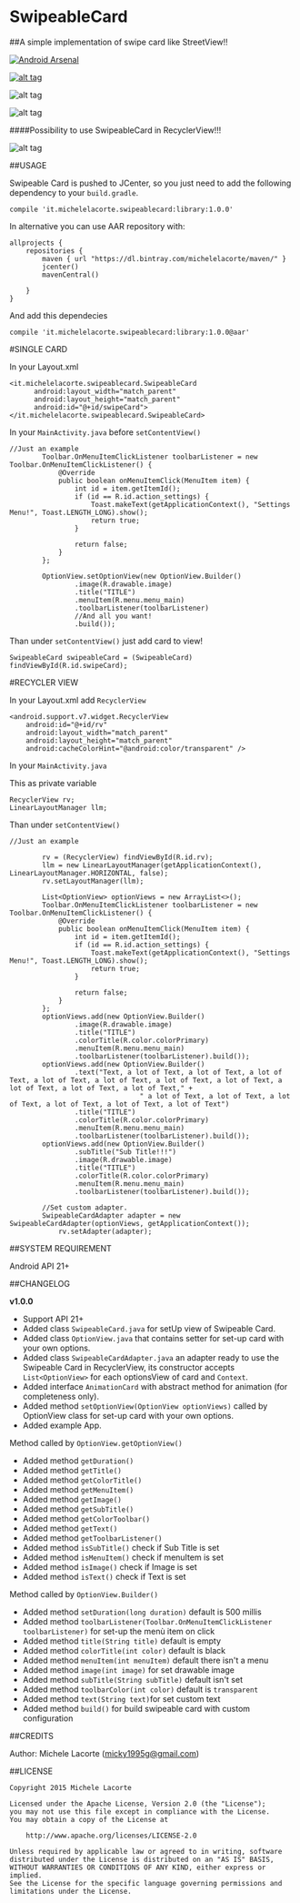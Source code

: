 # SwipeableCard
##A simple implementation of swipe card like StreetView!!

[![Android Arsenal](https://img.shields.io/badge/Android%20Arsenal-SwipeableCard-green.svg?style=true)](https://android-arsenal.com/details/1/2880)

[![alt tag](http://www.android-gems.com/badge/michelelacorte/SwipeableCard.svg)](http://www.android-gems.com/lib/michelelacorte/SwipeableCard?lib_id=753)

![alt tag](http://i.giphy.com/26tP83JrpN9mpN5wA.gif)

![alt tag](http://i.giphy.com/d2Za0uOe8fPYa38Q.gif)

####Possibility to use SwipeableCard in RecyclerView!!!

![alt tag](http://i.giphy.com/3o8doQxv28CVTGdM6Q.gif)


##USAGE

Swipeable Card is pushed to JCenter, so you just need to add the following dependency to your `build.gradle`.
```
compile 'it.michelelacorte.swipeablecard:library:1.0.0'
```

In alternative you can use AAR repository with:

```
allprojects {
    repositories {
        maven { url "https://dl.bintray.com/michelelacorte/maven/" }
        jcenter()
        mavenCentral()

    }
}
```

And add this dependecies

```
compile 'it.michelelacorte.swipeablecard:library:1.0.0@aar'
```

#SINGLE CARD

In your Layout.xml

```
<it.michelelacorte.swipeablecard.SwipeableCard
      android:layout_width="match_parent"
      android:layout_height="match_parent"
      android:id="@+id/swipeCard">
</it.michelelacorte.swipeablecard.SwipeableCard>
```

In your `MainActivity.java` before `setContentView()`

```
//Just an example
        Toolbar.OnMenuItemClickListener toolbarListener = new Toolbar.OnMenuItemClickListener() {
            @Override
            public boolean onMenuItemClick(MenuItem item) {
                int id = item.getItemId();
                if (id == R.id.action_settings) {
                    Toast.makeText(getApplicationContext(), "Settings Menu!", Toast.LENGTH_LONG).show();
                    return true;
                }

                return false;
            }
        };

        OptionView.setOptionView(new OptionView.Builder()
                .image(R.drawable.image)
                .title("TITLE")
                .menuItem(R.menu.menu_main)
                .toolbarListener(toolbarListener)
                //And all you want!
                .build());
```
Than under `setContentView()` just add card to view!

```
SwipeableCard swipeableCard = (SwipeableCard) findViewById(R.id.swipeCard);
```

#RECYCLER VIEW

In your Layout.xml add `RecyclerView`

```
<android.support.v7.widget.RecyclerView
    android:id="@+id/rv"
    android:layout_width="match_parent"
    android:layout_height="match_parent"
    android:cacheColorHint="@android:color/transparent" />
```

In your `MainActivity.java`

This as private variable

```
RecyclerView rv;
LinearLayoutManager llm;
```

Than under `setContentView()`

```
//Just an example

        rv = (RecyclerView) findViewById(R.id.rv);
        llm = new LinearLayoutManager(getApplicationContext(), LinearLayoutManager.HORIZONTAL, false);
        rv.setLayoutManager(llm);

        List<OptionView> optionViews = new ArrayList<>();
        Toolbar.OnMenuItemClickListener toolbarListener = new Toolbar.OnMenuItemClickListener() {
            @Override
            public boolean onMenuItemClick(MenuItem item) {
                int id = item.getItemId();
                if (id == R.id.action_settings) {
                    Toast.makeText(getApplicationContext(), "Settings Menu!", Toast.LENGTH_LONG).show();
                    return true;
                }

                return false;
            }
        };
        optionViews.add(new OptionView.Builder()
                .image(R.drawable.image)
                .title("TITLE")
                .colorTitle(R.color.colorPrimary)
                .menuItem(R.menu.menu_main)
                .toolbarListener(toolbarListener).build());
        optionViews.add(new OptionView.Builder()
                .text("Text, a lot of Text, a lot of Text, a lot of Text, a lot of Text, a lot of Text, a lot of Text, a lot of Text, a lot of Text, a lot of Text, a lot of Text," +
                                " a lot of Text, a lot of Text, a lot of Text, a lot of Text, a lot of Text, a lot of Text")
                .title("TITLE")
                .colorTitle(R.color.colorPrimary)
                .menuItem(R.menu.menu_main)
                .toolbarListener(toolbarListener).build());
        optionViews.add(new OptionView.Builder()
                .subTitle("Sub Title!!!")
                .image(R.drawable.image)
                .title("TITLE")
                .colorTitle(R.color.colorPrimary)
                .menuItem(R.menu.menu_main)
                .toolbarListener(toolbarListener).build());

        //Set custom adapter.
        SwipeableCardAdapter adapter = new SwipeableCardAdapter(optionViews, getApplicationContext());
            rv.setAdapter(adapter);
```

##SYSTEM REQUIREMENT

Android API 21+

##CHANGELOG

**v1.0.0**
- Support API 21+
- Added class `SwipeableCard.java` for setUp view of Swipeable Card.
- Added class `OptionView.java` that contains setter for set-up card with your own options.
- Added class `SwipeableCardAdapter.java` an adapter ready to use the Swipeable Card in RecyclerView, its constructor accepts `List<OptionView>` for each optionsView of card and `Context`.
- Added interface `AnimationCard` with abstract method for animation (for completeness only).
- Added method `setOptionView(OptionView optionViews)` called by OptionView class for set-up card with your own options.
- Added example App.

Method called by `OptionView.getOptionView()`
- Added method `getDuration()`
- Added method `getTitle()`
- Added method `getColorTitle()`
- Added method `getMenuItem()`
- Added method `getImage()`
- Added method `getSubTitle()`
- Added method `getColorToolbar()`
- Added method `getText()`
- Added method `getToolbarListener()`
- Added method `isSubTitle()` check if Sub Title is set
- Added method `isMenuItem()` check if menuItem is set
- Added method `isImage()` check if Image is set
- Added method `isText()` check if Text is set

Method called by `OptionView.Builder()`

- Added method `setDuration(long duration)` default is 500 millis
- Added method `toolbarListener(Toolbar.OnMenuItemClickListener toolbarListener)` for set-up the menù item on click
- Added method `title(String title)` default is empty
- Added method `colorTitle(int color)` default is black
- Added method `menuItem(int menuItem)` default there isn't a menu
- Added method `image(int image)` for set drawable image
- Added method `subTitle(String subTitle)` default isn't set
- Added method `toolbarColor(int color)` default is `transparent`
- Added method `text(String text)`for set custom text
- Added method `build()` for build swipeable card with custom configuration

##CREDITS

Author: Michele Lacorte (micky1995g@gmail.com)

##LICENSE

```
Copyright 2015 Michele Lacorte

Licensed under the Apache License, Version 2.0 (the "License");
you may not use this file except in compliance with the License.
You may obtain a copy of the License at

    http://www.apache.org/licenses/LICENSE-2.0

Unless required by applicable law or agreed to in writing, software
distributed under the License is distributed on an "AS IS" BASIS,
WITHOUT WARRANTIES OR CONDITIONS OF ANY KIND, either express or implied.
See the License for the specific language governing permissions and
limitations under the License.
```
